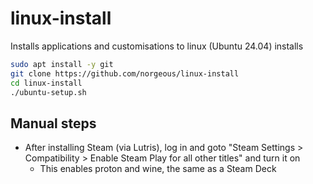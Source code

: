 # linux-install

Installs applications and customisations to linux (Ubuntu 24.04) installs

```sh
sudo apt install -y git
git clone https://github.com/norgeous/linux-install
cd linux-install
./ubuntu-setup.sh
```

## Manual steps

- After installing Steam (via Lutris), log in and goto "Steam Settings > Compatibility > Enable Steam Play for all other titles" and turn it on
  - This enables proton and wine, the same as a Steam Deck

